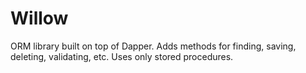 # Willow
ORM library built on top of Dapper. Adds methods for finding, saving, deleting, validating, etc.  Uses only stored procedures.
